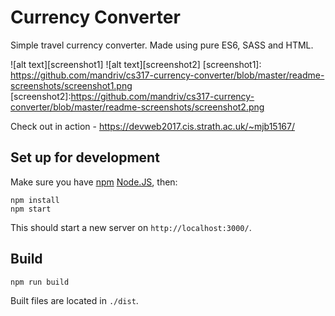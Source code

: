 # Currency Converter
Simple travel currency converter.
Made using pure ES6, SASS and HTML.

![alt text][screenshot1] ![alt text][screenshot2]
[screenshot1]: https://github.com/mandriv/cs317-currency-converter/blob/master/readme-screenshots/screenshot1.png
[screenshot2]:https://github.com/mandriv/cs317-currency-converter/blob/master/readme-screenshots/screenshot2.png

Check out in action - https://devweb2017.cis.strath.ac.uk/~mjb15167/

## Set up for development
Make sure you have [npm](https://www.npmjs.com/) [Node.JS](https://nodejs.org/), then:
```
npm install
npm start
```
This should start a new server on `http://localhost:3000/`.

## Build
```
npm run build
```
Built files are located in `./dist`.

